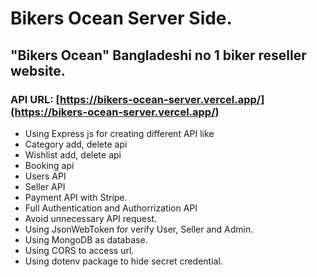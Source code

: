 # Bikers Ocean Server Side.

## "Bikers Ocean" Bangladeshi no 1 biker reseller website.

### API URL: [https://bikers-ocean-server.vercel.app/](https://bikers-ocean-server.vercel.app/)

- Using Express js for creating different API like
- Category add, delete api
- Wishlist add, delete api
- Booking api
- Users API
- Seller API
- Payment API with Stripe.
- Full Authentication and Authorrization API
- Avoid unnecessary API request.
- Using JsonWebToken for verify User, Seller and Admin.
- Using MongoDB as database.
- Using CORS to access url.
- Using dotenv package to hide secret credential.
